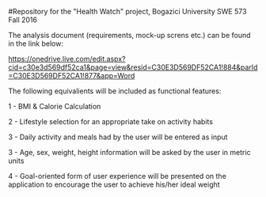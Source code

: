 #Repository for the "Health Watch" project, Bogazici University SWE 573 Fall 2016

The analysis document (requirements, mock-up screns etc.) can be found in the link below:

https://onedrive.live.com/edit.aspx?cid=c30e3d569df52ca1&page=view&resid=C30E3D569DF52CA1!884&parId=C30E3D569DF52CA1!877&app=Word

The following equivalients will be included as functional features:

1 - BMI & Calorie Calculation

2 - Lifestyle selection for an appropriate take on activity habits

3 - Daily activity and meals had by the user will be entered as input

3 - Age, sex, weight, height information will be asked by the user in metric units

4 - Goal-oriented form of user experience will be presented on the application to encourage the user to achieve his/her ideal weight

